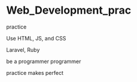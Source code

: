 # Web_Development_prac
practice

Use HTML, JS, and CSS

Laravel, Ruby 

be a programmer programmer

practice makes perfect
